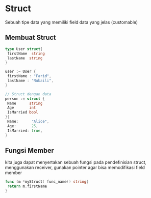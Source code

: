 # Struct

Sebuah tipe data yang memiliki field data yang jelas (customable)

## Membuat Struct

```go
type User struct{
 firstName  string
 lastName  string
}

user := User {
 firstName : "Farid",
 lastName : "Nubaili",
}

// Struct dengan data
person := struct {
 Name      string
 Age       int
 IsMarried bool
}{
 Name:      "Alice",
 Age:       25,
 IsMarried: true,
}

```

## Fungsi Member

kita juga dapat menyertakan sebuah fungsi pada pendefinisian struct, menggunakan receiver, gunakan pointer agar bisa memodifikasi field member

```go
func (m *myStruct) func_name() string{
 return m.firstName
}
```
